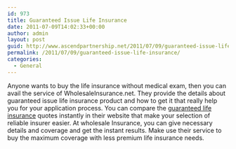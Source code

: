 ```yaml
---
id: 973
title: Guaranteed Issue Life Insurance
date: 2011-07-09T14:02:33+00:00
author: admin
layout: post
guid: http://www.ascendpartnership.net/2011/07/09/guaranteed-issue-life-insurance/
permalink: /2011/07/09/guaranteed-issue-life-insurance/
categories:
  - General
---
```

Anyone wants to buy the life insurance without medical exam, then you can avail the service of WholesaleInsurance.net. They provide the details about guaranteed issue life insurance product and how to get it that really help you for your application process. You can compare the [guaranteed life insurance](http://www.wholesaleinsurance.net/offers/guaranteed-issue-life-insurance.asp) quotes instantly in their website that make your selection of reliable insurer easier. At wholesale Insurance, you can give necessary details and coverage and get the instant results. Make use their service to buy the maximum coverage with less premium life insurance needs.